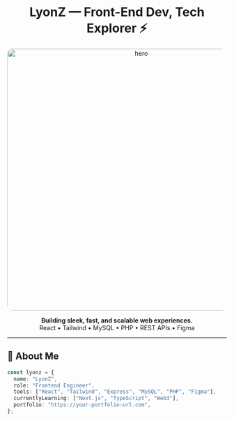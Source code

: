 <h1 align="center">LyonZ — Front-End Dev, Tech Explorer ⚡</h1>

<p align="center">
  <img src="https://i.pinimg.com/736x/f5/c1/a2/f5c1a2e84f9d9b9cae5d5a6b3e620ad5.jpg" alt="hero" width="600px" style="border-radius:12px;" />
</p>

<p align="center">
  <b>Building sleek, fast, and scalable web experiences.</b><br/>
  React • Tailwind • MySQL • PHP • REST APIs • Figma
</p>

---

## 🧠 About Me

```ts
const lyonz = {
  name: "LyonZ",
  role: "Frontend Engineer",
  tools: ["React", "Tailwind", "Express", "MySQL", "PHP", "Figma"],
  currentlyLearning: ["Next.js", "TypeScript", "Web3"],
  portfolio: "https://your-portfolio-url.com",
};
